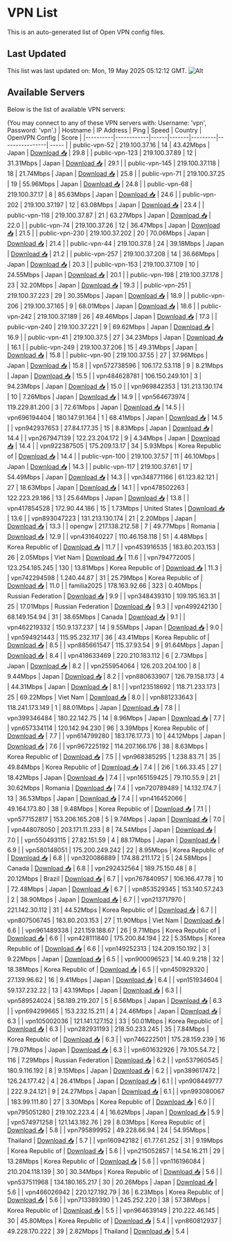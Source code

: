 # VPN List

This is an auto-generated list of Open VPN config files.

## Last Updated

This list was last updated on: Mon, 19 May 2025 05:12:12 GMT.
![Alt](https://repobeats.axiom.co/api/embed/186b98318ef1479477931607c1ad7d823f12451f.svg "Repobeats analytics image")

## Available Servers

Below is the list of available VPN servers:

(You may connect to any of these VPN servers with: Username: 'vpn', Password: 'vpn'.)
| Hostname | IP Address | Ping | Speed | Country | OpenVPN Config | Score |
|----------|------------|------|-------|---------|----------------| ----- |
| public-vpn-52 | 219.100.37.16 | 14 | 43.42Mbps | Japan | [Download 📥](./configs/server_0_JP.ovpn) | 29.8 |
| public-vpn-123 | 219.100.37.89 | 12 | 31.31Mbps | Japan | [Download 📥](./configs/server_1_JP.ovpn) | 29.1 |
| public-vpn-145 | 219.100.37.118 | 18 | 21.74Mbps | Japan | [Download 📥](./configs/server_2_JP.ovpn) | 25.8 |
| public-vpn-71 | 219.100.37.25 | 19 | 55.96Mbps | Japan | [Download 📥](./configs/server_3_JP.ovpn) | 24.8 |
| public-vpn-68 | 219.100.37.17 | 8 | 85.63Mbps | Japan | [Download 📥](./configs/server_4_JP.ovpn) | 24.6 |
| public-vpn-202 | 219.100.37.197 | 12 | 63.08Mbps | Japan | [Download 📥](./configs/server_5_JP.ovpn) | 23.4 |
| public-vpn-118 | 219.100.37.87 | 21 | 63.27Mbps | Japan | [Download 📥](./configs/server_6_JP.ovpn) | 22.0 |
| public-vpn-74 | 219.100.37.26 | 12 | 36.47Mbps | Japan | [Download 📥](./configs/server_7_JP.ovpn) | 21.5 |
| public-vpn-230 | 219.100.37.202 | 20 | 70.06Mbps | Japan | [Download 📥](./configs/server_8_JP.ovpn) | 21.4 |
| public-vpn-44 | 219.100.37.8 | 24 | 39.18Mbps | Japan | [Download 📥](./configs/server_9_JP.ovpn) | 21.2 |
| public-vpn-257 | 219.100.37.208 | 14 | 36.66Mbps | Japan | [Download 📥](./configs/server_10_JP.ovpn) | 20.3 |
| public-vpn-153 | 219.100.37.109 | 10 | 24.55Mbps | Japan | [Download 📥](./configs/server_11_JP.ovpn) | 20.1 |
| public-vpn-198 | 219.100.37.178 | 23 | 32.20Mbps | Japan | [Download 📥](./configs/server_12_JP.ovpn) | 19.3 |
| public-vpn-251 | 219.100.37.223 | 29 | 30.35Mbps | Japan | [Download 📥](./configs/server_13_JP.ovpn) | 18.9 |
| public-vpn-206 | 219.100.37.165 | 9 | 68.01Mbps | Japan | [Download 📥](./configs/server_14_JP.ovpn) | 18.6 |
| public-vpn-242 | 219.100.37.189 | 26 | 49.46Mbps | Japan | [Download 📥](./configs/server_15_JP.ovpn) | 17.3 |
| public-vpn-240 | 219.100.37.221 | 9 | 69.62Mbps | Japan | [Download 📥](./configs/server_16_JP.ovpn) | 16.9 |
| public-vpn-41 | 219.100.37.5 | 27 | 34.23Mbps | Japan | [Download 📥](./configs/server_17_JP.ovpn) | 16.1 |
| public-vpn-249 | 219.100.37.206 | 15 | 49.31Mbps | Japan | [Download 📥](./configs/server_18_JP.ovpn) | 15.8 |
| public-vpn-90 | 219.100.37.55 | 27 | 37.96Mbps | Japan | [Download 📥](./configs/server_19_JP.ovpn) | 15.8 |
| vpn572738596 | 106.172.53.118 | 9 | 8.21Mbps | Japan | [Download 📥](./configs/server_20_JP.ovpn) | 15.5 |
| vpn484628781 | 106.150.249.101 | 3 | 94.23Mbps | Japan | [Download 📥](./configs/server_21_JP.ovpn) | 15.0 |
| vpn969842353 | 131.213.130.174 | 10 | 7.26Mbps | Japan | [Download 📥](./configs/server_22_JP.ovpn) | 14.9 |
| vpn564673974 | 119.229.81.200 | 3 | 72.61Mbps | Japan | [Download 📥](./configs/server_23_JP.ovpn) | 14.5 |
| vpn696194404 | 180.147.91.164 | 1 | 68.41Mbps | Japan | [Download 📥](./configs/server_24_JP.ovpn) | 14.5 |
| vpn942937653 | 27.84.177.35 | 15 | 8.83Mbps | Japan | [Download 📥](./configs/server_25_JP.ovpn) | 14.4 |
| vpn267947139 | 122.23.204.172 | 9 | 4.34Mbps | Japan | [Download 📥](./configs/server_26_JP.ovpn) | 14.4 |
| vpn922387505 | 175.209.13.17 | 34 | 5.93Mbps | Korea Republic of | [Download 📥](./configs/server_27_KR.ovpn) | 14.4 |
| public-vpn-100 | 219.100.37.57 | 11 | 46.10Mbps | Japan | [Download 📥](./configs/server_28_JP.ovpn) | 14.3 |
| public-vpn-117 | 219.100.37.61 | 17 | 54.49Mbps | Japan | [Download 📥](./configs/server_29_JP.ovpn) | 14.3 |
| vpn348771166 | 61.123.82.121 | 27 | 18.63Mbps | Japan | [Download 📥](./configs/server_30_JP.ovpn) | 14.1 |
| vpn478502263 | 122.223.29.186 | 13 | 25.64Mbps | Japan | [Download 📥](./configs/server_31_JP.ovpn) | 13.8 |
| vpn417854528 | 172.90.44.186 | 15 | 1.73Mbps | United States | [Download 📥](./configs/server_32_US.ovpn) | 13.6 |
| vpn893047223 | 131.213.130.174 | 21 | 2.20Mbps | Japan | [Download 📥](./configs/server_33_JP.ovpn) | 13.3 |
| opengw | 217.138.212.58 | 7 | 49.77Mbps | Romania | [Download 📥](./configs/server_34_RO.ovpn) | 12.9 |
| vpn431640227 | 110.46.158.118 | 51 | 4.48Mbps | Korea Republic of | [Download 📥](./configs/server_35_KR.ovpn) | 11.7 |
| vpn453916535 | 183.80.203.153 | 26 | 2.05Mbps | Viet Nam | [Download 📥](./configs/server_36_VN.ovpn) | 11.6 |
| vpn794772005 | 123.254.185.245 | 130 | 13.81Mbps | Korea Republic of | [Download 📥](./configs/server_37_KR.ovpn) | 11.3 |
| vpn742294598 | 1.240.44.87 | 31 | 25.79Mbps | Korea Republic of | [Download 📥](./configs/server_38_KR.ovpn) | 11.0 |
| familia2025 | 178.163.92.66 | 323 | 0.40Mbps | Russian Federation | [Download 📥](./configs/server_39_RU.ovpn) | 9.9 |
| vpn348439310 | 109.195.163.31 | 25 | 17.01Mbps | Russian Federation | [Download 📥](./configs/server_40_RU.ovpn) | 9.3 |
| vpn499242130 | 68.149.154.94 | 31 | 38.65Mbps | Canada | [Download 📥](./configs/server_41_CA.ovpn) | 9.1 |
| vpn462219332 | 150.9.137.237 | 14 | 9.55Mbps | Japan | [Download 📥](./configs/server_42_JP.ovpn) | 9.0 |
| vpn594921443 | 115.95.232.117 | 36 | 43.41Mbps | Korea Republic of | [Download 📥](./configs/server_43_KR.ovpn) | 8.5 |
| vpn885661547 | 115.37.93.54 | 9 | 91.64Mbps | Japan | [Download 📥](./configs/server_44_JP.ovpn) | 8.4 |
| vpn418633469 | 220.210.183.112 | 6 | 2.73Mbps | Japan | [Download 📥](./configs/server_45_JP.ovpn) | 8.2 |
| vpn255954064 | 126.203.204.100 | 8 | 9.44Mbps | Japan | [Download 📥](./configs/server_46_JP.ovpn) | 8.2 |
| vpn880633907 | 126.79.158.173 | 4 | 44.31Mbps | Japan | [Download 📥](./configs/server_47_JP.ovpn) | 8.1 |
| vpn123518692 | 118.71.233.173 | 25 | 69.22Mbps | Viet Nam | [Download 📥](./configs/server_48_VN.ovpn) | 8.0 |
| vpn881233643 | 118.241.173.149 | 1 | 88.01Mbps | Japan | [Download 📥](./configs/server_49_JP.ovpn) | 7.8 |
| vpn399346484 | 180.22.142.75 | 14 | 8.96Mbps | Japan | [Download 📥](./configs/server_50_JP.ovpn) | 7.7 |
| vpn657334114 | 120.142.94.230 | 96 | 3.39Mbps | Korea Republic of | [Download 📥](./configs/server_51_KR.ovpn) | 7.7 |
| vpn614799280 | 183.176.17.73 | 10 | 44.12Mbps | Japan | [Download 📥](./configs/server_52_JP.ovpn) | 7.6 |
| vpn967225192 | 114.207.166.176 | 38 | 8.63Mbps | Korea Republic of | [Download 📥](./configs/server_53_KR.ovpn) | 7.5 |
| vpn968385295 | 1.238.83.71 | 35 | 49.84Mbps | Korea Republic of | [Download 📥](./configs/server_54_KR.ovpn) | 7.4 |
| 2i6 | 1.66.33.45 | 27 | 18.42Mbps | Japan | [Download 📥](./configs/server_55_JP.ovpn) | 7.4 |
| vpn165159425 | 79.110.55.9 | 21 | 30.62Mbps | Romania | [Download 📥](./configs/server_56_RO.ovpn) | 7.4 |
| vpn720789489 | 14.132.174.7 | 13 | 36.53Mbps | Japan | [Download 📥](./configs/server_57_JP.ovpn) | 7.4 |
| vpn416452066 | 49.164.173.80 | 38 | 9.48Mbps | Korea Republic of | [Download 📥](./configs/server_58_KR.ovpn) | 7.1 |
| vpn577152817 | 153.206.165.208 | 5 | 9.74Mbps | Japan | [Download 📥](./configs/server_59_JP.ovpn) | 7.0 |
| vpn448078050 | 203.171.11.233 | 8 | 74.54Mbps | Japan | [Download 📥](./configs/server_60_JP.ovpn) | 7.0 |
| vpn550493115 | 27.82.151.59 | 4 | 88.17Mbps | Japan | [Download 📥](./configs/server_61_JP.ovpn) | 6.9 |
| vpn580148051 | 175.200.249.242 | 22 | 8.95Mbps | Korea Republic of | [Download 📥](./configs/server_62_KR.ovpn) | 6.8 |
| vpn320086889 | 174.88.211.172 | 5 | 24.58Mbps | Canada | [Download 📥](./configs/server_63_CA.ovpn) | 6.8 |
| vpn292432564 | 189.75.150.48 | 8 | 20.12Mbps | Brazil | [Download 📥](./configs/server_64_BR.ovpn) | 6.7 |
| vpn767840957 | 106.166.47.78 | 10 | 72.48Mbps | Japan | [Download 📥](./configs/server_65_JP.ovpn) | 6.7 |
| vpn853529345 | 153.140.57.243 | 2 | 38.90Mbps | Japan | [Download 📥](./configs/server_66_JP.ovpn) | 6.7 |
| vpn213717970 | 221.142.30.112 | 31 | 44.52Mbps | Korea Republic of | [Download 📥](./configs/server_67_KR.ovpn) | 6.7 |
| vpn807506745 | 183.80.203.153 | 27 | 11.90Mbps | Viet Nam | [Download 📥](./configs/server_68_VN.ovpn) | 6.6 |
| vpn961489338 | 221.159.188.67 | 26 | 9.71Mbps | Korea Republic of | [Download 📥](./configs/server_69_KR.ovpn) | 6.6 |
| vpn428111840 | 175.200.84.194 | 22 | 5.35Mbps | Korea Republic of | [Download 📥](./configs/server_70_KR.ovpn) | 6.6 |
| vpn149252313 | 124.209.150.192 | 3 | 9.22Mbps | Japan | [Download 📥](./configs/server_71_JP.ovpn) | 6.5 |
| vpn900096523 | 14.40.9.218 | 32 | 18.38Mbps | Korea Republic of | [Download 📥](./configs/server_72_KR.ovpn) | 6.5 |
| vpn450929320 | 27.139.96.62 | 16 | 9.41Mbps | Japan | [Download 📥](./configs/server_73_JP.ovpn) | 6.4 |
| vpn151934604 | 59.137.232.22 | 13 | 43.19Mbps | Japan | [Download 📥](./configs/server_74_JP.ovpn) | 6.3 |
| vpn589524024 | 58.189.219.207 | 5 | 6.56Mbps | Japan | [Download 📥](./configs/server_75_JP.ovpn) | 6.3 |
| vpn694299665 | 153.232.15.211 | 4 | 24.46Mbps | Japan | [Download 📥](./configs/server_76_JP.ovpn) | 6.3 |
| vpn105002036 | 121.141.127.152 | 33 | 50.01Mbps | Korea Republic of | [Download 📥](./configs/server_77_KR.ovpn) | 6.3 |
| vpn282931193 | 218.50.233.245 | 35 | 7.84Mbps | Korea Republic of | [Download 📥](./configs/server_78_KR.ovpn) | 6.3 |
| vpn746222501 | 175.28.159.239 | 16 | 79.07Mbps | Japan | [Download 📥](./configs/server_79_JP.ovpn) | 6.3 |
| vpn601632926 | 79.105.54.72 | 116 | 7.29Mbps | Russian Federation | [Download 📥](./configs/server_80_RU.ovpn) | 6.2 |
| vpn537960545 | 180.9.116.192 | 8 | 9.15Mbps | Japan | [Download 📥](./configs/server_81_JP.ovpn) | 6.2 |
| vpn389617472 | 126.24.177.42 | 4 | 26.41Mbps | Japan | [Download 📥](./configs/server_82_JP.ovpn) | 6.1 |
| vpn908449777 | 222.9.24.121 | 9 | 24.27Mbps | Japan | [Download 📥](./configs/server_83_JP.ovpn) | 6.1 |
| vpn993080067 | 183.99.111.80 | 27 | 3.30Mbps | Korea Republic of | [Download 📥](./configs/server_84_KR.ovpn) | 6.0 |
| vpn795051280 | 219.102.223.4 | 4 | 16.62Mbps | Japan | [Download 📥](./configs/server_85_JP.ovpn) | 5.9 |
| vpn574971258 | 121.143.182.76 | 29 | 8.03Mbps | Korea Republic of | [Download 📥](./configs/server_86_KR.ovpn) | 5.8 |
| vpn795899952 | 49.228.66.94 | 24 | 54.95Mbps | Thailand | [Download 📥](./configs/server_87_TH.ovpn) | 5.7 |
| vpn160942182 | 61.77.61.252 | 31 | 9.19Mbps | Korea Republic of | [Download 📥](./configs/server_88_KR.ovpn) | 5.6 |
| vpn215052857 | 14.54.16.211 | 29 | 13.28Mbps | Korea Republic of | [Download 📥](./configs/server_89_KR.ovpn) | 5.6 |
| vpn116196084 | 210.204.118.139 | 30 | 30.34Mbps | Korea Republic of | [Download 📥](./configs/server_90_KR.ovpn) | 5.6 |
| vpn537511968 | 134.180.165.217 | 30 | 20.26Mbps | Japan | [Download 📥](./configs/server_91_JP.ovpn) | 5.6 |
| vpn466026942 | 220.127.192.79 | 36 | 6.23Mbps | Korea Republic of | [Download 📥](./configs/server_92_KR.ovpn) | 5.6 |
| vpn713389390 | 1.245.252.220 | 38 | 57.38Mbps | Korea Republic of | [Download 📥](./configs/server_93_KR.ovpn) | 5.5 |
| vpn964639149 | 210.222.46.145 | 30 | 45.80Mbps | Korea Republic of | [Download 📥](./configs/server_94_KR.ovpn) | 5.4 |
| vpn860812937 | 49.228.170.222 | 39 | 2.82Mbps | Thailand | [Download 📥](./configs/server_95_TH.ovpn) | 5.4 |
